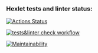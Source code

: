 ### Hexlet tests and linter status:

[![Actions Status](https://github.com/KirillTheStranger/frontend-project-11/actions/workflows/hexlet-check.yml/badge.svg)](https://github.com/KirillTheStranger/frontend-project-11/actions)

[![tests&linter check workflow](https://github.com/KirillTheStranger/frontend-project-11/actions/workflows/tests&linter-check.yml/badge.svg)](https://github.com/KirillTheStranger/frontend-project-11/actions/workflows/tests&linter-check.yml)

[![Maintainability](https://api.codeclimate.com/v1/badges/ca8d1eeb7775df7d8403/maintainability)](https://codeclimate.com/github/KirillTheStranger/frontend-project-11/maintainability)

